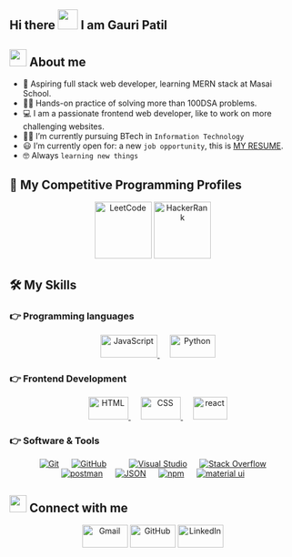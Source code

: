 ## Hi there <img src="https://media.giphy.com/media/hvRJCLFzcasrR4ia7z/giphy.gif" width="35"> I am Gauri Patil
## <img src="https://media.giphy.com/media/ObNTw8Uzwy6KQ/giphy.gif" width="30px">&nbsp;About me
- 🏫 Aspiring full stack web developer, learning MERN stack at Masai School.<br/>
- 👩‍💻 Hands-on practice of solving more than 100DSA problems.<br/>
- 💻 I am a passionate frontend web developer, like to work on more challenging websites.<br/> 
- 👩‍🎓 I’m currently pursuing BTech in `Information Technology`<br/>
- 😃 I’m currently open for: a new `job opportunity`, this is [MY RESUME](https://drive.google.com/file/d/1hYwHZ1SV80BFd3tDR3mT8CgvmueGWNIc/view?usp=sharing).<br/>
- :nerd_face: Always `learning new things`


## 👀 My Competitive Programming Profiles

<p align="center">
	<a href="https://leetcode.com/gauri_7920/"><img src="https://encrypted-tbn0.gstatic.com/images?q=tbn:ANd9GcTU3xRVkEaRXcFhO_QIQuZPdOU2lxYMBg8ltL7nwsHvITf_RNoWWnGVzk9VwIQxo_1igvM&usqp=CAU" alt="LeetCode"height="100px" width="100px"/></a>
	<a href="https://www.hackerrank.com/gaurip388"><img src="https://cdn3.iconfinder.com/data/icons/logos-and-brands-adobe/512/160_Hackerrank-512.png" alt="HackerRank"/ height="100px" width="100px"></a>     
</p>

## 🛠️ My Skills

### 👉 Programming languages

<p align="center"> 
  &emsp;
  <a href="https://developer.mozilla.org/en-US/docs/Web/JavaScript" target="_blank"> 
     <img alt="JavaScript" src="https://img.shields.io/badge/JavaScript%20-%23F7DF1E.svg?style=plastic&logo=javascript&logoColor=black" width="100px" height="40px">
   </a>
  &emsp;
   <a href="https://www.python.org" target="_blank">
    <img alt="Python" src="https://img.shields.io/badge/Python%20-%2314354C.svg?style=plastic&logo=python&logoColor=white" width="80px" height="40px">
  </a>
</p>


### 👉 Frontend Development
<p align="center"> 
  &emsp; 
  <a href="https://developer.mozilla.org/en-US/docs/Web/HTML" target="_blank"> 
   <img alt="HTML" src="https://img.shields.io/badge/HTML5%20-%23E34F26.svg?style=plastic&logo=html5&logoColor=white" width="70px" height="40px">
  </a>   
  &emsp;
  <a href="https://developer.mozilla.org/en-US/docs/Web/CSS/Reference" target="_blank">
    <img alt="CSS" src="https://img.shields.io/badge/CSS%20-%231572B6.svg?style=plastic&logo=css3&logoColor=white" width="70px" height="40px">
  </a> 
   &emsp;
  <a href="https://reactjs.org/" target="_blank">
    <img alt="react" src="https://cdn.worldvectorlogo.com/logos/react-1.svg" width="60px" height="40px">
  </a> 
</p>

 ### 👉 Software & Tools
 
<p align="center">
  &emsp;
    <a href="#"><img alt="Git" src="https://img.shields.io/badge/Git%20-%23F05033.svg?style=plastic&logo=git&logoColor=white"></a>
  &emsp;
    <a href="#"><img alt="GitHub" src="https://img.shields.io/badge/github-%23181717.svg?style=plastic&logo=github&logoColor=white"></a>
  &emsp;
  &emsp;
    <a href="#"><img alt="Visual Studio" src="https://img.shields.io/badge/visualstudiocode-%23181717.svg?style=plastic&logo=visualstudio&logoColor=blue"></a>
  &emsp;
    <a href="#"><img alt="Stack Overflow" src="https://img.shields.io/badge/-Stack%20Overflow-FE7A16?style=plastic&logo=stack-overflow&logoColor=white"></a>
  &emsp;
    <a href="#"><img alt="postman" src="https://img.shields.io/badge/postman-%230F9D58.svg?style=plastic&logo=postman&logoColor=white"></a>
  &emsp;
    <a href="#"><img alt="JSON" img src="https://img.shields.io/badge/json-%23000000.svg?style=plastic&logo=json&logoColor=white"></a>
  &emsp;
    <a href="#"><img alt="npm" src="https://img.shields.io/badge/npm-%235586A4.svg?style=plastic&logo=npm&logoColor=white"></a>
  &emsp;
    <a href="#"><img alt="material ui" src="https://img.shields.io/badge/mui-%2343B02A.svg?&style=plastic&logo=mui&logoColor=white"></a>
</p>


## <img src="https://media.giphy.com/media/iY8CRBdQXODJSCERIr/giphy.gif" width="30px"> Connect with me
<p align="center">
	<a href="gaurip388@gmail.com"><img img src="https://img.shields.io/badge/gmail-%23EA4335.svg?style=plastic&logo=gmail&logoColor=white" alt="Gmail"width="80px" height="40px"/></a>
	<a href="https://github.com/gauri9359060"><img src="https://img.shields.io/badge/github-%23181717.svg?style=plastic&logo=github&logoColor=white" alt="GitHub"width="80px" height="40px"/></a>
	<a href="https://www.linkedin.com/in/gauripatil79/"><img src="https://img.shields.io/badge/linkedin-%230A66C2.svg?style=plastic&logo=linkedin&logoColor=white" alt="LinkedIn" width="80px" height="40px"/></a>
</p>

